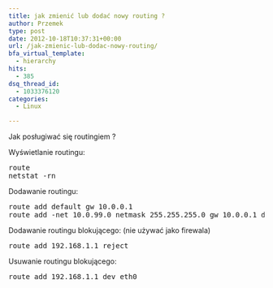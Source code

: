 ```yaml
---
title: jak zmienić lub dodać nowy routing ?
author: Przemek
type: post
date: 2012-10-18T10:37:31+00:00
url: /jak-zmienic-lub-dodac-nowy-routing/
bfa_virtual_template:
  - hierarchy
hits:
  - 385
dsq_thread_id:
  - 1033376120
categories:
  - Linux

---
```

Jak posługiwać się routingiem ?

<!--more-->

Wyświetlanie routingu:

<pre class="lang:default decode:true">route
netstat -rn</pre>

Dodawanie routingu:

<pre class="lang:default highlight:0 decode:true">route add default gw 10.0.0.1
route add -net 10.0.99.0 netmask 255.255.255.0 gw 10.0.0.1 dev eth1</pre>

Dodawanie routingu blokującego: (nie używać jako firewala)

<pre class="lang:default highlight:0 decode:true">route add 192.168.1.1 reject</pre>

Usuwanie routingu blokującego:

<pre class="lang:default highlight:0 decode:true">route add 192.168.1.1 dev eth0</pre>

&nbsp;
